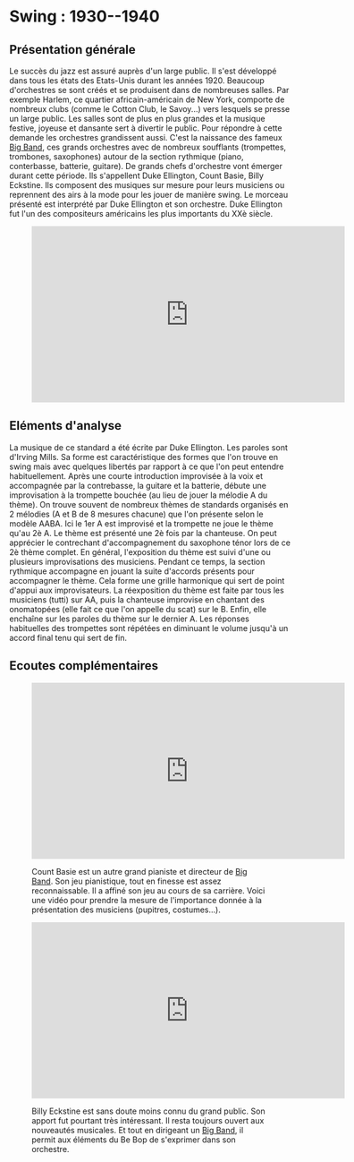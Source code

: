 # Swing : 1930--1940

## Présentation générale
 Le succès du jazz est assuré auprès d'un large public. Il s'est développé dans tous les états des Etats-Unis durant les années 1920. Beaucoup d'orchestres se sont créés et se produisent dans de nombreuses salles. Par exemple Harlem, ce quartier africain-américain de New York, comporte de nombreux clubs (comme le Cotton Club, le Savoy...) vers lesquels se presse un large public.
Les salles sont de plus en plus grandes et la musique festive, joyeuse et dansante sert à divertir le public. Pour répondre à cette demande les orchestres grandissent aussi. C'est la naissance des fameux [Big Band](/formations/c6-big-band.md), ces grands orchestres avec de nombreux soufflants (trompettes, trombones, saxophones) autour de la section rythmique (piano, conterbasse, batterie, guitare).
De grands chefs d'orchestre vont émerger durant cette période. Ils s'appellent Duke Ellington, Count Basie, Billy Eckstine. Ils composent des musiques sur mesure pour leurs musiciens ou reprennent des airs à la mode pour les jouer de manière swing.
Le morceau présenté est interprété par Duke Ellington et son orchestre. Duke Ellington fut l'un des compositeurs américains les plus importants du XXè siècle.



<figure class="app-frame styles text-align-center" data-title="It don't mean a thing (If it ain't got that swing) - Duke Ellington">
  <iframe width="560" height="315" src="https://www.youtube.com/embed/jM3DNpnNv5k" title="YouTube video player" frameborder="0" allow="accelerometer; autoplay; clipboard-write; encrypted-media; gyroscope; picture-in-picture; web-share" allowfullscreen></iframe>
  <!-- <video src="assets/images/1932-HITS-ARCHIVE-It-Don-t-Mean-A-Thing-If-It-Ain-t-Got-That-Swing-Duke-Ellington-Ivie-A-voc-vidiget-dot-com-1387566.mp4" controls> -->
</figure>

## Eléments d'analyse
La musique de ce standard a été écrite par Duke Ellington. Les paroles sont d'Irving Mills. Sa forme est caractéristique des formes que l'on trouve en swing mais avec quelques libertés par rapport à ce que l'on peut entendre habituellement. Après une courte introduction improvisée à la voix et accompagnée par la contrebasse, la guitare et la batterie, débute une improvisation à la trompette bouchée (au lieu de jouer la mélodie A du thème). On trouve souvent de nombreux thèmes de standards organisés en 2 mélodies (A et B de 8 mesures chacune) que l'on présente selon le modèle AABA. Ici le 1er A est improvisé et la trompette ne joue le thème qu'au 2è A. Le thème est présenté une 2è fois par la chanteuse. On peut apprécier le contrechant d'accompagnement du saxophone ténor lors de ce 2è thème complet. En général, l'exposition du thème est suivi d'une ou plusieurs improvisations des musiciens. Pendant ce temps, la section rythmique accompagne en jouant la suite d'accords présents pour accompagner le thème. Cela forme une grille harmonique qui sert de point d'appui aux improvisateurs.
La réexposition du thème est faite par tous les musiciens (tutti) sur AA, puis la chanteuse improvise en chantant des onomatopées (elle fait ce que l'on appelle du scat) sur le B. Enfin, elle enchaîne sur les paroles du thème sur le dernier A. Les réponses habituelles des trompettes sont répétées en diminuant le volume jusqu'à un accord final tenu qui sert de fin.

## Ecoutes complémentaires
<div class="encarts">
 <figure class="app-frame encart text-align-center styles" data-title="One O'Clock Jump - Count Basie & His Orchestra">
  <iframe width="560" height="315" src="https://www.youtube.com/embed/jM3DNpnNv5k" title="YouTube video player" frameborder="0" allow="accelerometer; autoplay; clipboard-write; encrypted-media; gyroscope; picture-in-picture; web-share" allowfullscreen></iframe>
  <!-- <video controls src="assets/images/1932-HITS-ARCHIVE-It-Don-t-Mean-A-Thing-If-It-Ain-t-Got-That-Swing-Duke-Ellington-Ivie-A-voc-vidiget-dot-com-1387566.mp4"></video> -->
  <p>
   Count Basie est un autre grand pianiste et directeur de <a href="/#/formations/c6-big-band.md">Big Band</a>. Son jeu pianistique,  tout en finesse est assez reconnaissable. Il a affiné son jeu au cours de sa carrière. Voici une vidéo pour prendre la mesure de l'importance donnée à la présentation des musiciens (pupitres, costumes...).
  </p>
</figure>

  <figure class="app-frame encart text-align-center styles" data-title="Rhythm In A Riff - Billy ECKSTINE & His Orchestra">
  <iframe width="560" height="315" src="https://www.youtube.com/embed/TPphR3oF4-I" title="YouTube video player" frameborder="0" allow="accelerometer; autoplay; clipboard-write; encrypted-media; gyroscope; picture-in-picture; web-share" allowfullscreen></iframe>
  <!-- <video controls src="assets/images/Billy-ECKSTINE-His-Orchestra-Rhythm-In-A-Riff-vidiget-dot-com-1387598.mp4"></video> -->
  <p>
   Billy Eckstine est sans doute moins connu du grand public. Son apport fut pourtant très intéressant. Il resta toujours ouvert aux nouveautés musicales. Et tout en dirigeant un <a href="/#/formations/c6-big-band.md">Big Band</a>, il permit aux éléments du Be Bop de s'exprimer dans son orchestre.
  </p>
</figure>
</div>